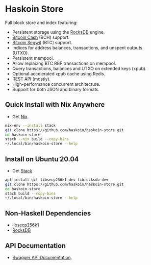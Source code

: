 # Haskoin Store

Full block store and index featuring:

- Persistent storage using the [RocksDB](https://rocksdb.org/) engine.
- [Bitcoin Cash](https://www.bitcoincash.org/) (BCH) support.
- [Bitcoin Segwit](httsp://bitcoin.org/) (BTC) support.
- Indices for address balances, transactions, and unspent outputs (UTXO).
- Persistent mempool.
- Allow replacing BTC RBF transactions on mempool.
- Query transactions, balances and UTXO on extended keys (xpub).
- Optional accelerated xpub cache using Redis.
- REST API (mostly).
- High-performance concurrent architecture.
- Support for both JSON and binary formats.

## Quick Install with Nix Anywhere

* Get [Nix](https://nixos.org/nix/).

```sh
nix-env --install stack
git clone https://github.com/haskoin/haskoin-store.git
cd haskoin-store
stack --nix build --copy-bins
~/.local/bin/haskoin-store --help
```

## Install on Ubuntu 20.04

* Get [Stack](https://haskellstack.org/)

```sh
apt install git libsecp256k1-dev librocksdb-dev
git clone https://github.com/haskoin/haskoin-store.git
cd haskoin-store
stack build --copy-bins
~/.local/bin/haskoin-store --help
```

## Non-Haskell Dependencies

* [libsecp256k1](https://github.com/Bitcoin-ABC/secp256k1)
* [RocksDB](https://github.com/facebook/rocksdb/)

## API Documentation

* [Swagger API Documentation](https://api.haskoin.com/).
